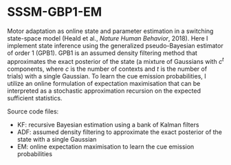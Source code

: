 # SSSM-GBP1-EM
Motor adaptation as online state and parameter estimation in a switching state-space model (Heald et al., *Nature Human Behavior*, 2018). Here I implement state inference using the generalized pseudo-Bayesian estimator of order 1 (GPB1). GPB1 is an assumed density filtering method that approximates the exact posterior of the state (a mixture of Gaussians with *c<sup>t</sup>* components, where *c* is the number of contexts and *t* is the number of trials) with a single Gaussian. To learn the cue emission probabilities, I utilize an online formulation of expectation maximisation that can be interpreted as a stochastic approximation recursion on the expected sufficient statistics.

Source code files:

- KF: recursive Bayesian estimation using a bank of Kalman filters
- ADF: assumed density filtering to approximate the exact posterior of the state with a single Gaussian
- EM: online expectation maximisation to learn the cue emission probabilities
